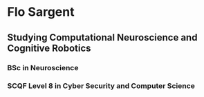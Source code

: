 # Flo Sargent

## Studying Computational Neuroscience and Cognitive Robotics

### BSc in Neuroscience
### SCQF Level 8 in Cyber Security and Computer Science

<!--
**Sragnet/Sragnet** is a ✨ _special_ ✨ repository because its `README.md` (this file) appears on your GitHub profile.

Here are some ideas to get you started:

- 🔭 I’m currently working on ...
- 🌱 I’m currently learning ...
- 👯 I’m looking to collaborate on ...
- 🤔 I’m looking for help with ...
- 💬 Ask me about ...
- 📫 How to reach me: ...
- 😄 Pronouns: ...
- ⚡ Fun fact: ...
-->
